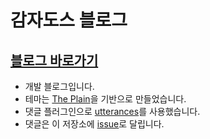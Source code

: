 # 감자도스 블로그

## [블로그 바로가기](https://blog.potados.com)

- 개발 블로그입니다.
- 테마는 [The Plain](https://github.com/heiswayi/the-plain)을 기반으로 만들었습니다.
- 댓글 플러그인으로 [utterances](https://utteranc.es)를 사용했습니다.
- 댓글은 이 저장소에 [issue](https://github.com/potados99/potados99.github.io/issues)로 달립니다.
